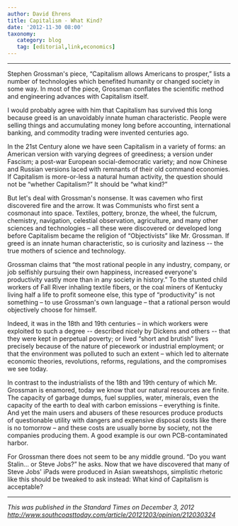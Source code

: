 ```yaml
---
author: David Ehrens
title: Capitalism - What Kind?
date: '2012-11-30 08:00'
taxonomy:
   category: blog
   tag: [editorial,link,economics]
---
```

---

Stephen Grossman's piece, “Capitalism allows Americans to prosper,” lists a number of technologies which benefited humanity or changed society in some way. In most of the piece, Grossman conflates the scientific method and engineering advances with Capitalism itself.

I would probably agree with him that Capitalism has survived this long because greed is an unavoidably innate human characteristic. People were selling things and accumulating money long before accounting, international banking, and commodity trading were invented centuries ago.

In the 21st Century alone we have seen Capitalism in a variety of forms: an American version with varying degrees of greediness; a version under Fascism; a post-war European social-democratic variety; and now Chinese and Russian versions laced with remnants of their old command economies. If Capitalism is more-or-less a natural human activity, the question should not be “whether Capitalism?” It should be “what kind?”

But let's deal with Grossman's nonsense. It was cavemen who first discovered fire and the arrow. It was Communists who first sent a cosmonaut into space. Textiles, pottery, bronze, the wheel, the fulcrum, chemistry, navigation, celestial observation, agriculture, and many other sciences and technologies – all these were discovered or developed long before Capitalism became the religion of “Objectivists” like Mr. Grossman. If greed is an innate human characteristic, so is curiosity and laziness -- the true mothers of science and technology.

Grossman claims that “the most rational people in any industry, company, or job selfishly pursuing their own happiness, increased everyone's productivity vastly more than in any society in history.” To the stunted child workers of Fall River inhaling textile fibers, or the coal miners of Kentucky living half a life to profit someone else, this type of “productivity” is not something – to use Grossman's own language – that a rational person would objectively choose for himself.

Indeed, it was in the 18th and 19th centuries – in which workers were exploited to such a degree -- described nicely by Dickens and others -- that they were kept in perpetual poverty; or lived “short and brutish” lives precisely because of the nature of piecework or industrial employment; or that the environment was polluted to such an extent – which led to alternate economic theories, revolutions, reforms, regulations, and the compromises we see today.

In contrast to the industrialists of the 18th and 19th century of which Mr. Grossman is enamored, today we know that our natural resources are finite. The capacity of garbage dumps, fuel supplies, water, minerals, even the capacity of the earth to deal with carbon emissions – everything is finite. And yet the main users and abusers of these resources produce products of questionable utility with dangers and expensive disposal costs like there is no tomorrow – and these costs are usually borne by society, not the companies producing them. A good example is our own PCB-contaminated harbor.

For Grossman there does not seem to be any middle ground. “Do you want Stalin... or Steve Jobs?” he asks. Now that we have discovered that many of Steve Jobs' iPads were produced in Asian sweatshops, simplistic rhetoric like this should be tweaked to ask instead: What kind of Capitalism is acceptable?

-----

*This was published in the Standard Times on December 3, 2012*<br>
*<http://www.southcoasttoday.com/article/20121203/opinion/212030324>*

